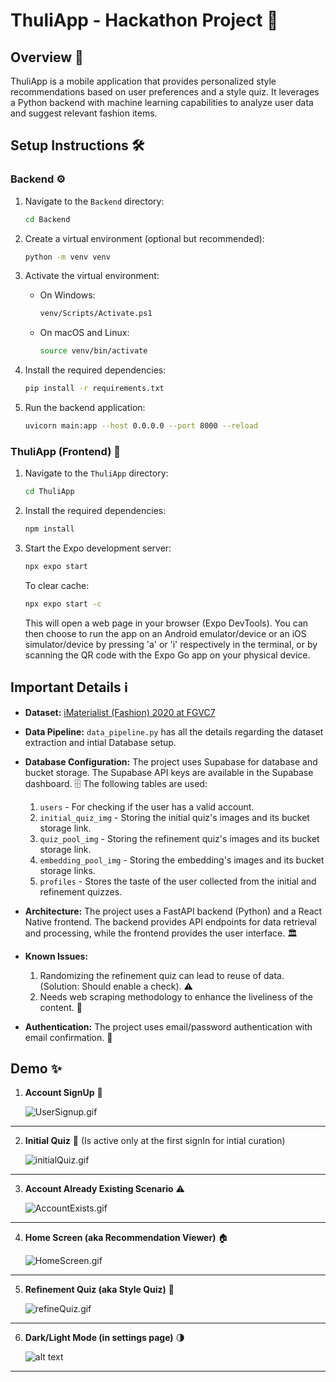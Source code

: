 # ThuliApp - Hackathon Project 🚀

## Overview 📝

ThuliApp is a mobile application that provides personalized style recommendations based on user preferences and a style quiz. It leverages a Python backend with machine learning capabilities to analyze user data and suggest relevant fashion items.

## Setup Instructions 🛠️

### Backend ⚙️

1.  Navigate to the `Backend` directory:

    ```bash
    cd Backend
    ```
2.  Create a virtual environment (optional but recommended):

    ```bash
    python -m venv venv
    ```
3.  Activate the virtual environment:

    *   On Windows:

        ```bash
        venv/Scripts/Activate.ps1
        ```
    *   On macOS and Linux:

        ```bash
        source venv/bin/activate
        ```
4.  Install the required dependencies:

    ```bash
    pip install -r requirements.txt
    ```
5.  Run the backend application:

    ```bash
    uvicorn main:app --host 0.0.0.0 --port 8000 --reload
    ```

### ThuliApp (Frontend) 📱

1.  Navigate to the `ThuliApp` directory:

    ```bash
    cd ThuliApp
    ```
2.  Install the required dependencies:

    ```bash
    npm install
    ```
3.  Start the Expo development server:

    ```bash
    npx expo start
    ```

    To clear cache:

    ```bash
    npx expo start -c
    ```

    This will open a web page in your browser (Expo DevTools). You can then choose to run the app on an Android emulator/device or an iOS simulator/device by pressing 'a' or 'i' respectively in the terminal, or by scanning the QR code with the Expo Go app on your physical device.

## Important Details ℹ️

*   **Dataset:** [iMaterialist (Fashion) 2020 at FGVC7](https://www.kaggle.com/competitions/imaterialist-fashion-2020-fgvc7/overview)
*   **Data Pipeline:** `data_pipeline.py` has all the details regarding the dataset extraction and intial Database setup.
*   **Database Configuration:** The project uses Supabase for database and bucket storage. The Supabase API keys are available in the Supabase dashboard. 🗄️
    The following tables are used:
    1.  `users` - For checking if the user has a valid account.
    2.  `initial_quiz_img` - Storing the initial quiz's images and its bucket storage link.
    3.  `quiz_pool_img` - Storing the refinement quiz's images and its bucket storage link.
    4.  `embedding_pool_img` - Storing the embedding's images and its bucket storage links.
    5.  `profiles` - Stores the taste of the user collected from the initial and refinement quizzes.
*   **Architecture:** The project uses a FastAPI backend (Python) and a React Native frontend. The backend provides API endpoints for data retrieval and processing, while the frontend provides the user interface. 🏛️
*   **Known Issues:**
    1.  Randomizing the refinement quiz can lead to reuse of data. (Solution: Should enable a check). ⚠️
    2.  Needs web scraping methodology to enhance the liveliness of the content. 🚧

*   **Authentication:** The project uses email/password authentication with email confirmation. 🔐

## Demo ✨

1. **Account SignUp** 🚀

    ![UserSignup.gif](UserSignup-ezgif.com-video-to-gif-converter.gif)
---
2. **Initial Quiz** 📝 (Is active only at the first signIn for intial curation)

    ![initialQuiz.gif](initialQuiz-ezgif.com-video-to-gif-converter.gif)
---
3. **Account Already Existing Scenario** ⚠️

    ![AccountExists.gif](AccountExists-ezgif.com-video-to-gif-converter.gif)
---
4. **Home Screen (aka Recommendation Viewer)** 🏠

    ![HomeScreen.gif](HomeScreen-ezgif.com-video-to-gif-converter.gif)
---
5. **Refinement Quiz (aka Style Quiz)** 💅

    ![refineQuiz.gif](refineQuiz-ezgif.com-video-to-gif-converter.gif)
---
6. **Dark/Light Mode (in settings page)** 🌗

    ![alt text](darkMode-ezgif.com-video-to-gif-converter.gif)
---
